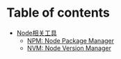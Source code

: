 # Table of contents

* [Node相关工具](README.md)
  * [NPM: Node Package Manager](readme/npm-node-package-manager.md)
  * [NVM: Node Version Manager](readme/nvm-node-version-manager.md)
